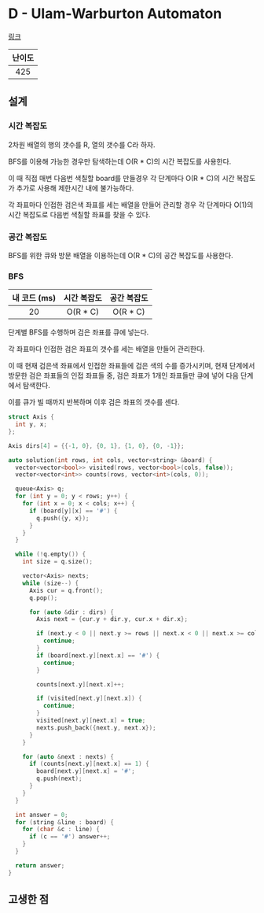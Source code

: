 # D - Ulam-Warburton Automaton

[링크](https://atcoder.jp/contests/abc425/tasks/abc425_d)

| 난이도 |
| :----: |
|  425   |

## 설계

### 시간 복잡도

2차원 배열의 행의 갯수를 R, 열의 갯수를 C라 하자.

BFS를 이용해 가능한 경우만 탐색하는데 O(R \* C)의 시간 복잡도를 사용한다.

이 때 직접 매번 다음번 색칠할 board를 만들경우 각 단계마다 O(R \* C)의 시간 복잡도가 추가로 사용해 제한시간 내에 불가능하다.

각 좌표마다 인접한 검은색 좌표를 세는 배열을 만들어 관리할 경우 각 단계마다 O(1)의 시간 복잡도로 다음번 색칠할 좌표를 찾을 수 있다.

### 공간 복잡도

BFS를 위한 큐와 방문 배열을 이용하는데 O(R \* C)의 공간 복잡도를 사용한다.

### BFS

| 내 코드 (ms) | 시간 복잡도 | 공간 복잡도 |
| :----------: | :---------: | :---------: |
|      20      |  O(R \* C)  |  O(R \* C)  |

단계별 BFS를 수행하며 검은 좌표를 큐에 넣는다.

각 좌표마다 인접한 검은 좌표의 갯수를 세는 배열을 만들어 관리한다.

이 때 현재 검은색 좌표에서 인접한 좌표들에 검은 색의 수를 증가시키며, 현재 단계에서 방문한 검은 좌표들의 인접 좌표들 중, 검은 좌표가 1개인 좌표들만 큐에 넣어 다음 단계에서 탐색한다.

이를 큐가 빌 때까지 반복하며 이후 검은 좌표의 갯수를 센다.

```cpp
struct Axis {
  int y, x;
};

Axis dirs[4] = {{-1, 0}, {0, 1}, {1, 0}, {0, -1}};

auto solution(int rows, int cols, vector<string> &board) {
  vector<vector<bool>> visited(rows, vector<bool>(cols, false));
  vector<vector<int>> counts(rows, vector<int>(cols, 0));

  queue<Axis> q;
  for (int y = 0; y < rows; y++) {
    for (int x = 0; x < cols; x++) {
      if (board[y][x] == '#') {
        q.push({y, x});
      }
    }
  }

  while (!q.empty()) {
    int size = q.size();

    vector<Axis> nexts;
    while (size--) {
      Axis cur = q.front();
      q.pop();

      for (auto &dir : dirs) {
        Axis next = {cur.y + dir.y, cur.x + dir.x};

        if (next.y < 0 || next.y >= rows || next.x < 0 || next.x >= cols) {
          continue;
        }
        if (board[next.y][next.x] == '#') {
          continue;
        }

        counts[next.y][next.x]++;

        if (visited[next.y][next.x]) {
          continue;
        }
        visited[next.y][next.x] = true;
        nexts.push_back({next.y, next.x});
      }
    }

    for (auto &next : nexts) {
      if (counts[next.y][next.x] == 1) {
        board[next.y][next.x] = '#';
        q.push(next);
      }
    }
  }

  int answer = 0;
  for (string &line : board) {
    for (char &c : line) {
      if (c == '#') answer++;
    }
  }

  return answer;
}
```

## 고생한 점
